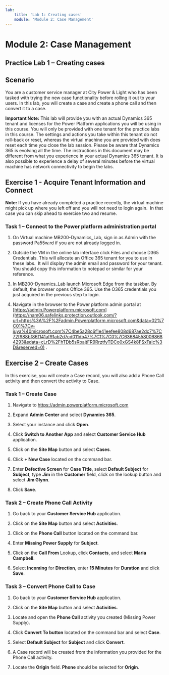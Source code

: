 ```yaml
---
lab:
    title: 'Lab 1: Creating cases'
    module: 'Module 2: Case Management'
---
```



Module 2: Case Management
=========================

## Practice Lab 1 – Creating cases

Scenario
--------

You are a customer service manager at City Power & Light who has been tasked
with trying the new case functionality before rolling it out to your users. In
this lab, you will create a case and create a phone call and then convert it to
a case.

**Important Note:** This lab will provide you with an actual Dynamics 365 tenant
and licenses for the Power Platform applications you will be using in this
course. You will only be provided with one tenant for the practice labs in this
course. The settings and actions you take within this tenant do not roll-back or
reset, whereas the virtual machine you are provided with does reset each time
you close the lab session. Please be aware that Dynamics 365 is evolving all the time. The
instructions in this document may be different from what you experience in your
actual Dynamics 365 tenant. It is also possible to experience a delay of several
minutes before the virtual machine has network connectivity to begin the labs.

Exercise 1 - Acquire Tenant Information and Connect
---------------------------------------------------

**Note:** If you have already completed a practice recently, the virtual machine
might pick up where you left off and you will not need to login again.  In that
case you can skip ahead to exercise two and resume.

### Task 1 – Connect to the Power platform administration portal

1.  On Virtual machine MB200-Dynamics_Lab, sign in as Admin with the password
    Pa55w.rd if you are not already logged in.

2.  Outside the VM in the online lab interface click Files and choose D365
    Credentials. This will allocate an Office 365 tenant for you to use in these
    labs.  It will display the admin email and password for your tenant.  You
    should copy this information to notepad or similar for your reference.

3.  In MB200-Dynamics_Lab launch Microsoft Edge from the taskbar. By default,
    the browser opens Office 365. Use the O365 credentials you just acquired in
    the previous step to login.

4.  Navigate in the browser to the Power platform admin portal at
    [https://admin.Powerplatform.microsoft.com](https://nam06.safelinks.protection.outlook.com/?url=https%3A%2F%2Fadmin.Powerplatform.microsoft.com&data=02%7C01%7Cv-juya%40microsoft.com%7C4be5a28c6f1e41eefee808d687ae2dc7%7C72f988bf86f141af91ab2d7cd011db47%7C1%7C0%7C636845580068684293&sdata=cLrD%2FhTDb5sRbajtFR9RrztfyTDCo0xGS4k8FSxTaIc%3D&reserved=0)
    .

Exercise 2 – Create Cases
-------------------------

In this exercise, you will create a Case record, you will also add a Phone Call
activity and then convert the activity to Case.

### Task 1 – Create Case

1.  Navigate to <https://admin.powerplatform.microsoft.com>

2.  Expand **Admin Center** and select **Dynamics 365**.

3.  Select your instance and click **Open**.

4.  Click **Switch to Another App** and select **Customer Service Hub**
    application.

5.  Click on the **Site Map** button and select **Cases**.

6.  Click **+ New Case** located on the command bar.

7.  Enter **Defective Screen** for **Case Title**, select **Default Subject**
    for **Subject**, type **Jim** in the **Customer** field, click on the lookup
    button and select **Jim Glynn**.

8.  Click **Save**.

### Task 2 – Create Phone Call Activity

1.  Go back to your **Customer Service Hub** application.

2.  Click on the **Site Map** button and select **Activities**.

3.  Click on the **Phone Call** button located on the command bar.

4.  Enter **Missing Power Supply** for **Subject**.

5.  Click on the **Call From** Lookup, click **Contacts**, and select **Maria
    Campbell**.

6.  Select **Incoming** for **Direction**, enter **15 Minutes** for **Duration**
    and click **Save**.

### Task 3 – Convert Phone Call to Case

1.  Go back to your **Customer Service Hub** application.

2.  Click on the **Site Map** button and select **Activities**.

3.  Locate and open the **Phone Call** activity you created (Missing Power
    Supply).

4.  Click **Convert To button** located on the command bar and select **Case**.

5.  Select **Default Subject** for **Subject** and click **Convert**.

6.  A Case record will be created from the information you provided for the
    Phone Call activity.

7.  Locate the **Origin** field. **Phone** should be selected for **Origin**.
